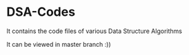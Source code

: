 # DSA-Codes
It contains the code files of various Data Structure Algorithms

It can be viewed in master branch :))
